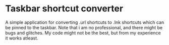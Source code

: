 # Taskbar shortcut converter
A simple application for converting .url shortcuts to .Ink shortcuts which can be pinned to the taskbar. 
Note that i am no professional, and there might be bugs and glitches. My code might not be the best, but from my experience it works atleast.

